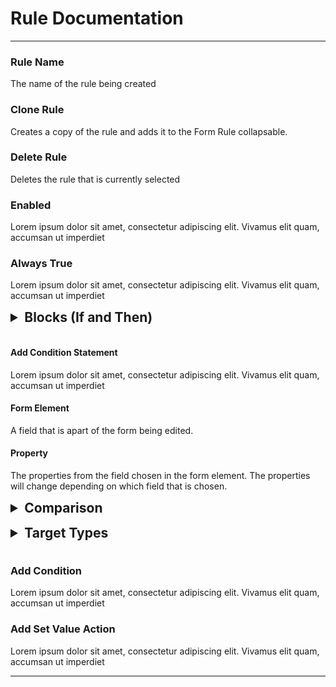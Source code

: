 <style>
details.colClass > summary {
	font-size: 21px;
	font-weight: bold;
	margin-left: 0px;
	margin-bottom: 15px;
}
details.colClass > * {
	margin-left:15px;
}
</style>

# Rule Documentation
---
### Rule Name
The name of the rule being created

### Clone Rule
Creates a copy of the rule and adds it to the Form Rule collapsable.

### Delete Rule
Deletes the rule that is currently selected

### Enabled
Lorem ipsum dolor sit amet, consectetur adipiscing elit. Vivamus elit quam, accumsan ut imperdiet 
### Always True
Lorem ipsum dolor sit amet, consectetur adipiscing elit. Vivamus elit quam, accumsan ut imperdiet 

<details class=colClass> 
<summary> Blocks (If and Then)</summary>

### If Block
The If block will go check the condition that is given, and if all of the condtions are met, then all of the "then sets" and "then dos" will execute.

### Then Set Block
The block will set a certain field property to a certain target type that can be chosen.This block is executed when the If conditions before it is true. 


</details>

#### Add Condition Statement
Lorem ipsum dolor sit amet, consectetur adipiscing elit. Vivamus elit quam, accumsan ut imperdiet 

#### Form Element
A field that is apart of the form being edited.

#### Property
The properties from the field chosen in the form element. The properties will change depending on which field that is chosen. 

<details class=colClass>

<summary> Comparison </summary>
<div> 
This field will determine how the property field or field value will be compared to the target. <b> NOTE: Comparisons will be depended on what data type is being compared to. </b>
</div>

<details>

<summary> Number Comparisons </summary>

<details>
<summary> Equals </summary>
</details>

<details>
<summary> Does Not Equal </summary>
</details>

<details>
<summary> Is Less Than </summary>
</details>

<details>
<summary> Is Greater Than </summary>
</details>

<details>
<summary> Is Less Than or Equal To </summary>
</details>

<details>
<summary> Is Greater Than or Equal To </summary>
</details>
</details>

<details>
<summary> String Comparisons </summary>

<details>
<summary> Is </summary>
</details>

<details>
<summary> Is Not </summary>
</details>

<details>
<summary> Contains</summar>
</details>

<details>
<summary> Does Not Contain </summary>
</details>

<details>
<summary>Length Equals</summary>
</details>

<details>
<summary> Length Does Not Equal</summary>
</details>

<details>
<summary> Length Less Than </summary>
</details>

<details>
<summary> Length Greater Than </summary>
</details>

</details>


<details>
<summary>Array Comparisons</summary>

<details>
<summary> Is </summary>
</details>

<details>
<summary> Is Not </summary>
</details>

<details>
<summary> Contains </summary>
</details>

<details>
<summary> Does Not Contain </summary>
</details>

<details>
<summary> Length Equals </summary> 
</details>

<details>
<summary> Length Does Not Equals </summary>
</details>

<details>
<summary> Length Less Than </summary>
</details>

<details>
<summary> Length Greater Than </summary>
</details>
</details>


<details>
<summary> Boolean Comparisons </summary>
<details>
<summary> Is </summary>
</details>

<details>
<summary> Is Not </summary>
</details>
</details>

<details>
<summary> Date Comparisons </summary>

<details>
<summary> Equals </summary>
</details>
<details>
<summary> Does Not Equal </summary>
</details>

<details> 
<summary> Is Before </summary>
</details>

<details>
<summary> Is After </summary>
</details>
</details>

<details>
<summary> Time Comparisons </summary>
<details>
<summary> Equals </summary>
</details>

<details>
<summary> Does Not Equal </summary>
</details>

<details>
<summary> Is Before </summary>
</details>

<details>
<summary> Is After </summary>
</details>
</details>

<details>
<summary> Signature Comparisons </summary>

<details> 
<summary> Signature Completed </summary>
</details>

</details>

</details>

<details class=colClass>
<summary> Target Types </summary>

<details>
<summary> Value </summary>
</details>

<details>
<summary> Element Property </summary>
</details>

<details>
<summary> Calculation </summary>
</details>
</details>



### Add Condition

Lorem ipsum dolor sit amet, consectetur adipiscing elit. Vivamus elit quam, accumsan ut imperdiet
### Add Set Value Action

Lorem ipsum dolor sit amet, consectetur adipiscing elit. Vivamus elit quam, accumsan ut imperdiet

---